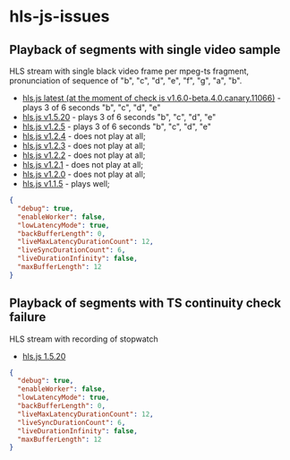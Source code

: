# hls-js-issues

## Playback of segments with single video sample

HLS stream with single black video frame per mpeg-ts fragment, pronunciation of sequence of "b", "c", "d", "e", "f", "g", "a", "b".

* [hls.js latest (at the moment of check is v1.6.0-beta.4.0.canary.11066)](https://hlsjs-dev.video-dev.org/demo/?src=https%3A%2F%2Fmstyura.github.io%2Fhls-js-issues%2Fsegments-with-single-video-sample%2Fgithub.m3u8&demoConfig=eyJlbmFibGVTdHJlYW1pbmciOnRydWUsImF1dG9SZWNvdmVyRXJyb3IiOnRydWUsInN0b3BPblN0YWxsIjpmYWxzZSwiZHVtcGZNUDQiOmZhbHNlLCJsZXZlbENhcHBpbmciOi0xLCJsaW1pdE1ldHJpY3MiOi0xfQ==) - plays 3 of 6 seconds "b", "c", "d", "e"
* [hls.js v1.5.20](https://5982f183.hls-js-dev.pages.dev/demo/?src=https%3A%2F%2Fmstyura.github.io%2Fhls-js-issues%2Fsegments-with-single-video-sample%2Fgithub.m3u8&demoConfig=eyJlbmFibGVTdHJlYW1pbmciOnRydWUsImF1dG9SZWNvdmVyRXJyb3IiOnRydWUsInN0b3BPblN0YWxsIjpmYWxzZSwiZHVtcGZNUDQiOmZhbHNlLCJsZXZlbENhcHBpbmciOi0xLCJsaW1pdE1ldHJpY3MiOi0xfQ==) - plays 3 of 6 seconds "b", "c", "d", "e"
* [hls.js v1.2.5](https://hls-js-acf592b8-566a-4553-aa84-d2d6adcdc0db.netlify.app/demo/?src=https%3A%2F%2Fmstyura.github.io%2Fhls-js-issues%2Fsegments-with-single-video-sample%2Fgithub.m3u8&demoConfig=eyJlbmFibGVTdHJlYW1pbmciOnRydWUsImF1dG9SZWNvdmVyRXJyb3IiOnRydWUsInN0b3BPblN0YWxsIjpmYWxzZSwiZHVtcGZNUDQiOmZhbHNlLCJsZXZlbENhcHBpbmciOi0xLCJsaW1pdE1ldHJpY3MiOi0xfQ==) - plays 3 of 6 seconds "b", "c", "d", "e"
* [hls.js v1.2.4](https://hls-js-357e5663-c334-422c-88d9-fcfbf938b5dc.netlify.app/demo/?src=https%3A%2F%2Fmstyura.github.io%2Fhls-js-issues%2Fsegments-with-single-video-sample%2Fgithub.m3u8&demoConfig=eyJlbmFibGVTdHJlYW1pbmciOnRydWUsImF1dG9SZWNvdmVyRXJyb3IiOnRydWUsInN0b3BPblN0YWxsIjpmYWxzZSwiZHVtcGZNUDQiOmZhbHNlLCJsZXZlbENhcHBpbmciOi0xLCJsaW1pdE1ldHJpY3MiOi0xfQ==) - does not play at all;
* [hls.js v1.2.3](https://hls-js-a7277301-16b6-4ae9-b56a-dbb2ae208a9c.netlify.app/demo/?src=https%3A%2F%2Fmstyura.github.io%2Fhls-js-issues%2Fsegments-with-single-video-sample%2Fgithub.m3u8&demoConfig=eyJlbmFibGVTdHJlYW1pbmciOnRydWUsImF1dG9SZWNvdmVyRXJyb3IiOnRydWUsInN0b3BPblN0YWxsIjpmYWxzZSwiZHVtcGZNUDQiOmZhbHNlLCJsZXZlbENhcHBpbmciOi0xLCJsaW1pdE1ldHJpY3MiOi0xfQ==) - does not play at all;
* [hls.js v1.2.2](https://hls-js-e9b6f668-5edb-4682-a6af-034455d028b1.netlify.app/demo/?src=https%3A%2F%2Fmstyura.github.io%2Fhls-js-issues%2Fsegments-with-single-video-sample%2Fgithub.m3u8&demoConfig=eyJlbmFibGVTdHJlYW1pbmciOnRydWUsImF1dG9SZWNvdmVyRXJyb3IiOnRydWUsInN0b3BPblN0YWxsIjpmYWxzZSwiZHVtcGZNUDQiOmZhbHNlLCJsZXZlbENhcHBpbmciOi0xLCJsaW1pdE1ldHJpY3MiOi0xfQ==) - does not play at all;
* [hls.js v1.2.1](https://hls-js-c682795c-032a-4c39-9374-225b776c04f6.netlify.app/demo/?src=https%3A%2F%2Fmstyura.github.io%2Fhls-js-issues%2Fsegments-with-single-video-sample%2Fgithub.m3u8&demoConfig=eyJlbmFibGVTdHJlYW1pbmciOnRydWUsImF1dG9SZWNvdmVyRXJyb3IiOnRydWUsInN0b3BPblN0YWxsIjpmYWxzZSwiZHVtcGZNUDQiOmZhbHNlLCJsZXZlbENhcHBpbmciOi0xLCJsaW1pdE1ldHJpY3MiOi0xfQ==) - does not play at all;
* [hls.js v1.2.0](https://hls-js-bbdf933d-da48-407d-aaf3-68cc4ee058e7.netlify.app/demo/?src=https%3A%2F%2Fmstyura.github.io%2Fhls-js-issues%2Fsegments-with-single-video-sample%2Fgithub.m3u8&demoConfig=eyJlbmFibGVTdHJlYW1pbmciOnRydWUsImF1dG9SZWNvdmVyRXJyb3IiOnRydWUsInN0b3BPblN0YWxsIjpmYWxzZSwiZHVtcGZNUDQiOmZhbHNlLCJsZXZlbENhcHBpbmciOi0xLCJsaW1pdE1ldHJpY3MiOi0xfQ==) - does not play at all;
* [hls.js v1.1.5](https://hls-js-eb7b4375-60e8-4617-93ce-d0d9ef584df1.netlify.app/demo/?src=https%3A%2F%2Fmstyura.github.io%2Fhls-js-issues%2Fsegments-with-single-video-sample%2Fgithub.m3u8&demoConfig=eyJlbmFibGVTdHJlYW1pbmciOnRydWUsImF1dG9SZWNvdmVyRXJyb3IiOnRydWUsInN0b3BPblN0YWxsIjpmYWxzZSwiZHVtcGZNUDQiOmZhbHNlLCJsZXZlbENhcHBpbmciOi0xLCJsaW1pdE1ldHJpY3MiOi0xfQ==) - plays well;
```json
{
  "debug": true,
  "enableWorker": false,
  "lowLatencyMode": true,
  "backBufferLength": 0,
  "liveMaxLatencyDurationCount": 12,
  "liveSyncDurationCount": 6,
  "liveDurationInfinity": false,
  "maxBufferLength": 12
}
```

## Playback of segments with TS continuity check failure

HLS stream with recording of stopwatch

* [hls.js 1.5.20](https://5982f183.hls-js-dev.pages.dev/demo/?src=https%3A%2F%2Fmstyura.github.io%2Fhls-js-issues%2Fmpeg-ts-continuity-check-failure%2Fgithub.m3u8&demoConfig=eyJlbmFibGVTdHJlYW1pbmciOnRydWUsImF1dG9SZWNvdmVyRXJyb3IiOnRydWUsInN0b3BPblN0YWxsIjpmYWxzZSwiZHVtcGZNUDQiOmZhbHNlLCJsZXZlbENhcHBpbmciOi0xLCJsaW1pdE1ldHJpY3MiOi0xfQ==)
```json
{
  "debug": true,
  "enableWorker": false,
  "lowLatencyMode": true,
  "backBufferLength": 0,
  "liveMaxLatencyDurationCount": 12,
  "liveSyncDurationCount": 6,
  "liveDurationInfinity": false,
  "maxBufferLength": 12
}
```